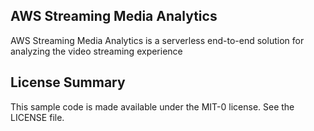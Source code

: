 ## AWS Streaming Media Analytics

AWS Streaming Media Analytics is a serverless end-to-end solution for analyzing the video streaming experience

## License Summary

This sample code is made available under the MIT-0 license. See the LICENSE file.
